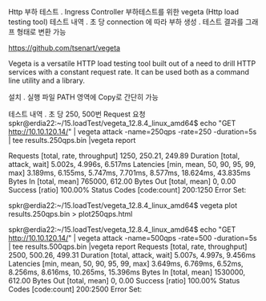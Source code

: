 Http 부하 테스트
. Ingress Controller 부하테스트를 위한 vegeta (Http load testing tool) 테스트 내역
. 초 당 connection 에 따라 부하 생성
. 테스트 결과를 그래프 형태로 변환 가능

https://github.com/tsenart/vegeta

Vegeta is a versatile HTTP load testing tool built out of a need to drill HTTP services with a constant request rate. It can be used both as a command line utility and a library.

설치
. 실행 파일 PATH 영역에 Copy로 간단히 가능

테스트 내역
. 초 당 250, 500번 Request 요청 
spkr@erdia22:~/15.loadTest/vegeta_12.8.4_linux_amd64$ echo "GET http://10.10.120.14/" | vegeta attack -name=250qps -rate=250 -duration=5s | tee results.250qps.bin |vegeta report

Requests      [total, rate, throughput]         1250, 250.21, 249.89
Duration      [total, attack, wait]             5.002s, 4.996s, 6.517ms
Latencies     [min, mean, 50, 90, 95, 99, max]  3.189ms, 6.155ms, 5.747ms, 7.701ms, 8.577ms, 18.624ms, 43.835ms
Bytes In      [total, mean]                     765000, 612.00
Bytes Out     [total, mean]                     0, 0.00
Success       [ratio]                           100.00%
Status Codes  [code:count]                      200:1250
Error Set:

spkr@erdia22:~/15.loadTest/vegeta_12.8.4_linux_amd64$ vegeta plot results.250qps.bin  > plot250qps.html

spkr@erdia22:~/15.loadTest/vegeta_12.8.4_linux_amd64$ echo "GET http://10.10.120.14/" | vegeta attack -name=500qps -rate=500 -duration=5s | tee results.500qps.bin |vegeta report
Requests      [total, rate, throughput]         2500, 500.26, 499.31
Duration      [total, attack, wait]             5.007s, 4.997s, 9.456ms
Latencies     [min, mean, 50, 90, 95, 99, max]  3.649ms, 6.769ms, 6.52ms, 8.256ms, 8.616ms, 10.265ms, 15.396ms
Bytes In      [total, mean]                     1530000, 612.00
Bytes Out     [total, mean]                     0, 0.00
Success       [ratio]                           100.00%
Status Codes  [code:count]                      200:2500
Error Set:

